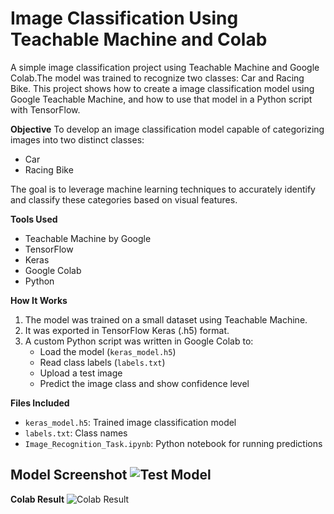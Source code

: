 # Image Classification Using Teachable Machine and Colab
A simple image classification project using Teachable Machine and Google Colab.The model was trained to recognize two classes: Car and Racing Bike.
This project shows how to create a image classification model using Google Teachable Machine, and how to use that model in a Python script with TensorFlow.

**Objective**
To develop an image classification model capable of categorizing images into two distinct classes:
- Car
- Racing Bike

The goal is to leverage machine learning techniques to accurately identify and classify these categories based on visual features.

**Tools Used**
- Teachable Machine by Google
- TensorFlow 
- Keras
- Google Colab
- Python 

**How It Works**
1. The model was trained on a small dataset using Teachable Machine.
2. It was exported in TensorFlow Keras (.h5) format.
3. A custom Python script was written in Google Colab to:
   - Load the model (`keras_model.h5`)
   - Read class labels (`labels.txt`)
   - Upload a test image
   - Predict the image class and show confidence level

**Files Included**
- `keras_model.h5`: Trained image classification model
- `labels.txt`: Class names
- `Image_Recognition_Task.ipynb`: Python notebook for running predictions

**Model Screenshot**
![Test Model](https://github.com/amani4848/Teachable_Machine_Image_Classifier/blob/2cdb933388c37f184ef8b6423da1021c7abf86ff/Test_Model.png)
--
**Colab Result**
![Colab Result](https://github.com/amani4848/Teachable_Machine_Image_Classifier/blob/2cdb933388c37f184ef8b6423da1021c7abf86ff/Colab_result.png)
